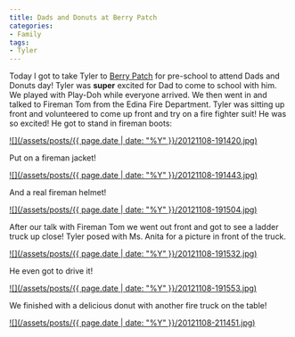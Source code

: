 ```yaml
---
title: Dads and Donuts at Berry Patch
categories:
- Family
tags:
- Tyler
---
```


Today I got to take Tyler to [Berry Patch](http://www.berrypatchschool.com) for pre-school to attend Dads and Donuts day! Tyler was **super** excited for Dad to come to school with him. We played with Play-Doh while everyone arrived. We then went in and talked to Fireman Tom from the Edina Fire Department. Tyler was sitting up front and volunteered to come up front and try on a fire fighter suit! He was so excited!
He got to stand in fireman boots:

[![](/assets/posts/{{ page.date | date: "%Y" }}/20121108-191420.jpg)](http://thingelstad.com/s/dads-and-donuts-at-berry-patch/20121108-191420-jpg/img)

Put on a fireman jacket!

[![](/assets/posts/{{ page.date | date: "%Y" }}/20121108-191443.jpg)](http://thingelstad.com/s/dads-and-donuts-at-berry-patch/20121108-191443-jpg/img)

And a real fireman helmet!

[![](/assets/posts/{{ page.date | date: "%Y" }}/20121108-191504.jpg)](http://thingelstad.com/s/dads-and-donuts-at-berry-patch/20121108-191504-jpg/img)

After our talk with Fireman Tom we went out front and got to see a ladder truck up close! Tyler posed with Ms. Anita for a picture in front of the truck.

[![](/assets/posts/{{ page.date | date: "%Y" }}/20121108-191532.jpg)](http://thingelstad.com/s/dads-and-donuts-at-berry-patch/20121108-191532-jpg/img)

He even got to drive it!

[![](/assets/posts/{{ page.date | date: "%Y" }}/20121108-191553.jpg)](http://thingelstad.com/s/dads-and-donuts-at-berry-patch/20121108-191553-jpg/img)

We finished with a delicious donut with another fire truck on the table!

[![](/assets/posts/{{ page.date | date: "%Y" }}/20121108-211451.jpg)](http://thingelstad.com/s/dads-and-donuts-at-berry-patch/20121108-211451-jpg/img)
